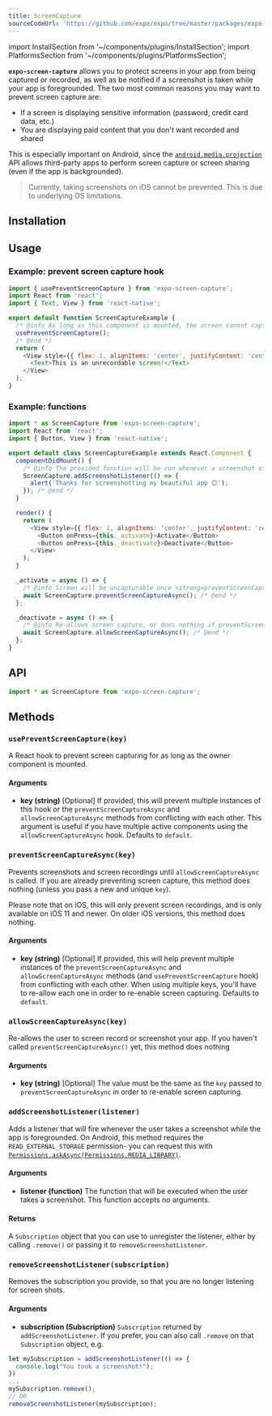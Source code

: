 ```yaml
---
title: ScreenCapture
sourceCodeUrl: 'https://github.com/expo/expo/tree/master/packages/expo-screen-capture'
---
```


import InstallSection from '~/components/plugins/InstallSection';
import PlatformsSection from '~/components/plugins/PlatformsSection';

**`expo-screen-capture`** allows you to protect screens in your app from being captured or recorded, as well as be notified if a screenshot is taken while your app is foregrounded. The two most common reasons you may want to prevent screen capture are:

- If a screen is displaying sensitive information (password, credit card data, etc.)
- You are displaying paid content that you don't want recorded and shared

This is especially important on Android, since the [`android.media.projection`](https://developer.android.com/about/versions/android-5.0.html#ScreenCapture) API allows third-party apps to perform screen capture or screen sharing (even if the app is backgrounded).

> Currently, taking screenshots on iOS cannot be prevented. This is due to underlying OS limitations.

<PlatformsSection android emulator ios simulator />

## Installation

<InstallSection packageName="expo-screen-capture" />

## Usage

### Example: prevent screen capture hook

<!-- prettier-ignore -->
```javascript
import { usePreventScreenCapture } from 'expo-screen-capture';
import React from 'react';
import { Text, View } from 'react-native';

export default function ScreenCaptureExample {
  /* @info As long as this component is mounted, the screen cannot captured */
  usePreventScreenCapture();
  /* @end */
  return (
    <View style={{ flex: 1, alignItems: 'center', justifyContent: 'center' }}>
      <Text>This is an unrecordable screen!</Text>
    </View>
  );
}
```

### Example: functions

<!-- prettier-ignore -->
```javascript
import * as ScreenCapture from 'expo-screen-capture';
import React from 'react';
import { Button, View } from 'react-native';

export default class ScreenCaptureExample extends React.Component {
  componentDidMount() {
    /* @info The provided function will be run whenever a screenshot of your app is taken. */
    ScreenCapture.addScreenshotListener(() => {
      alert('Thanks for screenshotting my beautiful app 😊');
    }); /* @end */
  }

  render() {
    return (
      <View style={{ flex: 1, alignItems: 'center', justifyContent: 'center' }}>
        <Button onPress={this._activate}>Activate</Button>
        <Button onPress={this._deactivate}>Deactivate</Button>
      </View>
    );
  }

  _activate = async () => {
    /* @info Screen will be uncapturable once <strong>preventScreenCaptureAsync()</strong> is called. */
    await ScreenCapture.preventScreenCaptureAsync(); /* @end */
  };

  _deactivate = async () => {
    /* @info Re-allows screen capture, or does nothing if preventScreenCaptureAsync() was never called. */
    await ScreenCapture.allowScreenCaptureAsync(); /* @end */
  };
}
```

## API

```js
import * as ScreenCapture from 'expo-screen-capture';
```

## Methods

### `usePreventScreenCapture(key)`

A React hook to prevent screen capturing for as long as the owner component is mounted.

#### Arguments

- **key (string)** [Optional] If provided, this will prevent multiple instances of this hook or the `preventScreenCaptureAsync` and `allowScreenCaptureAsync` methods from conflicting with each other. This argument is useful if you have multiple active components using the `allowScreenCaptureAsync` hook. Defaults to `default`.

### `preventScreenCaptureAsync(key)`

Prevents screenshots and screen recordings until `allowScreenCaptureAsync` is called. If you are already preventing screen capture, this method does nothing (unless you pass a new and unique `key`).

Please note that on iOS, this will only prevent screen recordings, and is only available on iOS 11 and newer. On older iOS versions, this method does nothing.

#### Arguments

- **key (string)** [Optional] If provided, this will help prevent multiple instances of the `preventScreenCaptureAsync` and `allowScreenCaptureAsync` methods (and `usePreventScreenCapture` hook) from conflicting with each other. When using multiple keys, you'll have to re-allow each one in order to re-enable screen capturing. Defaults to `default`.

### `allowScreenCaptureAsync(key)`

Re-allows the user to screen record or screenshot your app. If you haven't called `preventScreenCaptureAsync()` yet, this method does nothing

#### Arguments

- **key (string)** [Optional] The value must be the same as the `key` passed to `preventScreenCaptureAsync` in order to re-enable screen capturing.

### `addScreenshotListener(listener)`

Adds a listener that will fire whenever the user takes a screenshot while the app is foregrounded. On Android, this method requires the `READ_EXTERNAL_STORAGE` permission- you can request this with [`Permissions.askAsync(Permissions.MEDIA_LIBRARY)`](../sdk/permissions.md#permissionsmedia_library).

#### Arguments

- **listener (function)** The function that will be executed when the user takes a screenshot. This function accepts no arguments.

#### Returns

A `Subscription` object that you can use to unregister the listener, either by calling `.remove()` or passing it to `removeScreenshotListener`.

### `removeScreenshotListener(subscription)`

Removes the subscription you provide, so that you are no longer listening for screen shots.

#### Arguments

- **subscription (Subscription)** `Subscription` returned by `addScreenshotListener`. If you prefer, you can also call `.remove` on that `Subscription` object, e.g.

```js
let mySubscription = addScreenshotListener(() => {
  console.log("You took a screenshot!");
})
...
mySubscription.remove();
// OR
removeScreenshotListener(mySubscription);
```
